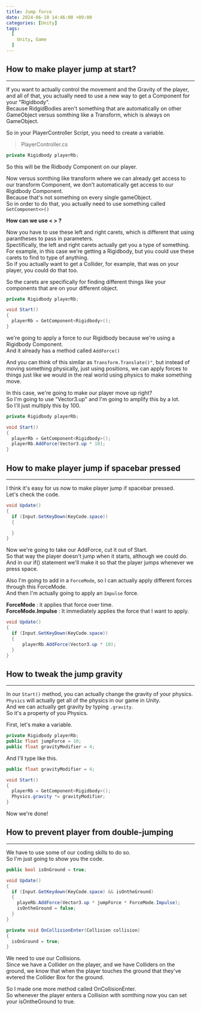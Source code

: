```yaml
---
title: Jump force
date: 2024-06-10 14:46:00 +09:00
categories: [Unity]
tags:
  [
    Unity, Game
  ]
---
```


How to make player jump at start?
----------------------------------
*****

If you want to actually control the movement and the Gravity of the player, and all of that, you actually need to use a new way to get a Component for your "Rigidbody".   
Because RidgidBodies aren't something that are automatically on other GameObject versus somthing like a Transform, which is always on GameObject.    

So in your PlayerController Script, you need to create a variable.

> PlayerController.cs

```c#
private Rigidbody playerRb;
```

So this will be the Ridbody Component on our player.   

Now versus somthing like transform where we can already get access to our transform Component, we don't automatically get access to our Rigidbody Component.   
Because that's not something on every single gameObject.   
So in order to do that, you actually need to use something called ```GetComponent<>()```

**How can we use < > ?**   

Now you have to use these left and right carets, which is different that using parantheses to pass in parameters.   
Spectifically, the left and right carets actually get you a type of something.   
For example, in this case we're getting a Rigidbody, but you could use these carets to find to type of anything.   
So if you actually want to get a Collider, for example, that was on your player, you could do that too.

So the carets are specifically for finding different things like your components that are on your different object.   

```c#
private Rigidbody playerRb;

void Start()
{
  playerRb = GetComponent<Rigidbody>();
}
```

we're going to apply a force to our Rigidbody because we're using a Rigidbody Component.   
And it already has a method called ```AddForce()```   

And you can think of this similar as ```Transform.Translate()"```, but instead of moving something physically, just using positions, we can apply forces to things just like we would in the real world using physics to make something move.

In this case, we're going to make our player move up right?   
So I'm going to use "Vector3.up" and I'm going to amplify this by a lot.   
So I'll just multiply this by 100.   

```c#
private Rigidbody playerRb;

void Start()
{
  playerRb = GetComponent<Rigidbody>();
  playerRb.AddForce(Vector3.up * 10);
}
```

How to make player jump if spacebar pressed
---------------------------------------------
*****

I think it's easy for us now to make player jump if spacebar pressed.   
Let's check the code.   

```c#
void Update()
{
  if (Input.GetKeyDown(KeyCode.space))
  {

  }
}
```
Now we're going to take our AddForce, cut it out of Start.   
So that way the player doesn't jump when it starts, although we could do.   
And in our if() statement we'll make it so that the player jumps whenever we press space.   

Also I'm going to add in a ```ForceMode```, so I can actually apply different forces through this ForceMode.   
And then I'm actually going to apply an ```Impulse``` force.

**ForceMode** : it applies that force over time.   
**ForceMode.Impulse** : It immediately applies the force that I want to apply.   

```c#
void Update()
{
  if (Input.GetKeyDown(KeyCode.space))
  {
      playerRb.AddForce(Vector3.up * 10);
  }
}
```

How to tweak the jump gravity
------------------------------
*****

In our ```Start()``` method, you can actually change the gravity of your physics.   
```Physics``` will actually get all of the physics in our game in Unity.   
And we can actually get gravity by typing ```.gravity```.   
So it's a property of you Physics.

First, let's make a variable.

```c#
private Rigidbody playerRb;
public float jumpForce = 10;
public float gravityModifier = 4;
```

And I'll type like this.

```c#
public float gravityModifier = 4;

void Start()
{
  playerRb = GetComponent<Rigidbody>();
  Physics.gravity *= gravityModifier;
}
```

Now we're done!   

How to prevent player from double-jumping
-------------------------------------------
*****

We have to use some of our coding skills to do so.   
So I'm just going to show you the code.

```c#
public bool isOnGround = true;

void Update()
{
  if (Input.GetKeydown(KeyCode.space) && isOntheGround)
  {
    playeRb.AddForce(Vector3.up * jumpForce * ForceMode.Impulse);
    isOntheGround = false;
  }
}

private void OnCollisionEnter(Collision collision) 
{
  isOnGround = true;
}
```

We need to use our Collisions.   
Since we have a Collider on the player, and we have Colliders on the ground, we know that when the player touches the ground that they've evtered the Collider Box for the ground.   

So I made one more method called OnCollisionEnter.   
So whenever the player enters a Collision with somthing now you can set your isOntheGround to true.

